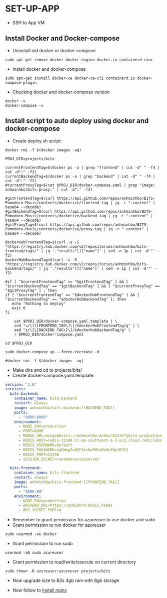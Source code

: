 # SET-UP-APP

- SSH to App VM

## Install Docker and Docker-compose

- Uninstall old docker or docker-compose

```
sudo apt-get remove docker docker-engine docker.io containerd runc
```

- Install docker and docker-compose

```
sudo apt-get install docker-ce docker-ce-cli containerd.io docker-compose-plugin
```

- Checking docker and docker-compose version

```
docker -v
docker-compose -v
```

## Install script to auto deploy using docker and docker-compose

- Create deploy.sh script:

```
docker rmi -f $(docker images -aq)

PROJ_DIR=projects/bits

currentFrontendTag=$(docker ps -a | grep "frontend" | cut -d" " -f4 | cut -d":" -f2)
currentBackendTag=$(docker ps -a | grep "backend" | cut -d" " -f4 | cut -d":" -f2)
#currentProxyTag=$(cat $PROJ_DIR/docker-compose.yaml | grep "image: anhminhbo/bits-proxy:" | cut -d":" -f3)

#gitFrontendTag=$(curl https://api.github.com/repos/anhminhbo/BITS-Pomodoro-Music/contents/dockerize/frontend-tag | jq -r ".content" | base64 --decode)
#gitBackendTag=$(curl https://api.github.com/repos/anhminhbo/BITS-Pomodoro-Music/contents/dockerize/backend-tag | jq -r ".content" | base64 --decode)
#gitProxyTag=$(curl https://api.github.com/repos/anhminhbo/BITS-Pomodoro-Music/contents/dockerize/proxy-tag | jq -r ".content" | base64 --decode)

dockerHubFrontendTag=$(curl -s -S "https://registry.hub.docker.com/v2/repositories/anhminhbo/bits-frontend/tags/" | jq '."results"[]["name"]' | sed -n 1p | cut -d'"' -f2)
dockerHubBackendTag=$(curl -s -S "https://registry.hub.docker.com/v2/repositories/anhminhbo/bits-backend/tags/" | jq '."results"[]["name"]' | sed -n 1p | cut -d'"' -f2)

#if [ "$currentFrontendTag" == "$gitFrontendTag" ] && [ "$currentBackendTag" == "$gitBackendTag" ] && [ "$currentProxyTag" == "$gitProxyTag" ] ; then
if [ "$currentFrontendTag" == "$dockerHubFrontendTag" ] && [ "$currentBackendTag" == "$dockerHubBackendTag" ]; then
   echo "Nothing to deploy"
   exit 0
fi

    cat $PROJ_DIR/docker-compose.yaml.template | \
    sed "s/\[\[FRONTEND_TAG\]\]/$dockerHubFrontendTag/g" | \
    sed "s/\[\[BACKEND_TAG\]\]/$dockerHubBackendTag/g" \
    > $PROJ_DIR/docker-compose.yaml

cd $PROJ_DIR

sudo docker-compose up --force-recreate -d

#docker rmi -f $(docker images -aq)
```

- Make dirs and cd to projects/bits/
- Create docker-compose.yaml.template:

```yaml
version: "3.8"
services:
  bits-backend:
    container_name: bits-backend
    restart: always
    image: anhminhbo/bits-backend:[[BACKEND_TAG]]
    ports:
      - "8080:8080"
    environment:
      - NODE_ENV=production
      - PORT=8080
      - MONGO_URL=mongodb+srv://anhminhbo:Anhminh1234*@bits-production.ezlsoag.mongodb.net/?retryWrites=true&w=majority
      - REDIS_HOST=redis-12246.c1.ap-southeast-1-1.ec2.cloud.redislabs.com
      - REDIS_USERNAME=default
      - REDIS_PASSWORD=nqSWog7udIF3xi6wFWlaRuOntWo1R7CI
      - REDIS_PORT=12246
      - SESSION_SECRET=randomsessionsecret

  bits-frontend:
    container_name: bits-frontend
    restart: always
    image: anhminhbo/bits-frontend:[[FRONTEND_TAG]]
    ports:
      - "3000:80"
    environment:
      - NODE_ENV=production
      - BACKEND_URL=https://pumidoro-music.homes
      - WDS_SOCKET_PORT=0
```

- Remember to grant permission for azureuser to use docker and sudo
- Grant permission to run docker for azureuser

```
sudo usermod -aG docker
```

- Grant permission to run sudo

```
usermod -aG sudo azureuser
```

- Grant permission to read/write/execute on current directory

```
sudo chown -R azureuser:azureuser projects/bits
```

- Now upgrade size to B2s 4gb ram with 8gb storage

- Now follow to [Install nginx](https://github.com/anhminhbo/BITS-Pomodoro-Music/blob/minh-dev/docs/app-vm/2-INSTALL-NGINX.md)
